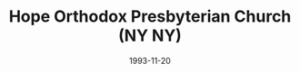---
date: &id001 1993-11-20
end_date: null
location:
  address: Staten Island
  city: NY
  state: NY
minister:
- end: 1992-01-01
  name: Michael Bobick
  start: 1985-03-17
  type: Evangelist
- end: 1998-01-01
  name: Neil Williams
  start: 1994-01-01
  type: Pastor
- end: 2000-04-30
  name: Vincent Tauriello
  start: 1998-01-01
  type: Pastor
ministers:
- Michael Bobick
- Neil Williams
- Vincent Tauriello
name: Hope Orthodox Presbyterian Church
names: null
origination_date: *id001
raw_data: 'NY

  Staten Island

  Hope Orthodox Presbyterian Mission  (March 17, 1985-November 20, 1993)

  (moved from Brooklyn in 1990)

  Hope Orthodox Presbyterian Church  (November 20, 1993-April 30, 2000)

  Evangelist: Michael Bobick, 1985-92

  Pastors: Neil Williams, 1994-98

  Vincent Tauriello, 1998-2000

  '
received_from: null
states:
- NY
status:
  active: false
  end_date: 2000-04-30
  reason: null
  received_from: null
  withdrawal_to: null
title: Hope Orthodox Presbyterian Church (NY NY)
year_established:
- 1993

---